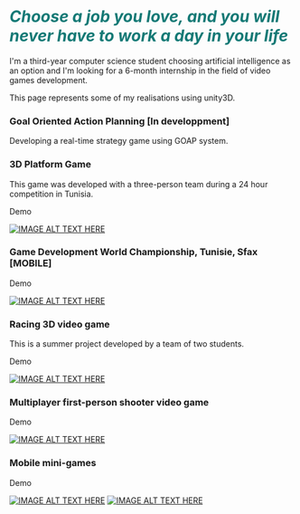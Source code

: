 <p align="center">
<h1><span style="text-align: center; color: #157a76;"><em><strong>Choose a job you love, and you will never have to work a day in your life</strong></em><br /></span></h1>
</p>
I'm a third-year computer science student choosing artificial intelligence as an option and I'm looking for a 6-month internship in the field of video games development.

This page represents some of my realisations using unity3D.

### Goal Oriented Action Planning [In developpment]

Developing a real-time strategy game using GOAP system.

### 3D Platform Game
<p>
This game was developed with a three-person team during a 24 hour competition in Tunisia.
</p>
<p>
Demo
</p>

[![IMAGE ALT TEXT HERE](https://i9.ytimg.com/vi/jUQcE1kKXUg/mq3.jpg?sqp=COncne0F&rs=AOn4CLCa2Hvy_bQoRM7teMYKdm63kINJ3Q)](https://youtu.be/jUQcE1kKXUg)

### Game Development World Championship, Tunisie, Sfax [MOBILE]

<p>
Demo
</p>

[![IMAGE ALT TEXT HERE](https://i9.ytimg.com/vi/_SJV_sOlh2g/mq2.jpg?sqp=CLLRne0F&rs=AOn4CLAWyRDf7K5mxr2Bd4Zj82aavXFsOg)](https://youtu.be/_SJV_sOlh2g)


### Racing 3D video game
<p>
  This is a summer project developed by a team of two students.
</p>
<p>
Demo
</p>

[![IMAGE ALT TEXT HERE](https://i9.ytimg.com/vi/M7chGENuCOw/mq3.jpg?sqp=CNPune0F&rs=AOn4CLB5WHI42Lw0peBSkMWRUfZBy9MvGA)](https://youtu.be/M7chGENuCOw)

### Multiplayer first-person shooter video game

<p>
Demo
</p>

[![IMAGE ALT TEXT HERE](https://i9.ytimg.com/vi/vJfLhLXgsQE/mq3.jpg?sqp=COnRne0F&rs=AOn4CLB4GNrAjjTlrFbleF3r6RwsnLuMlA)](https://youtu.be/vJfLhLXgsQE)

### Mobile mini-games

<p>
Demo
</p>

[![IMAGE ALT TEXT HERE](https://i9.ytimg.com/vi/0oyeT6zRuMU/mq2.jpg?sqp=CIX4ne0F&rs=AOn4CLBfMEazf1ePOToNbjD-Trjd4XC2CA)](https://youtu.be/0oyeT6zRuMU) [![IMAGE ALT TEXT HERE](https://i9.ytimg.com/vi/2ksZhLXGWw0/mq2.jpg?sqp=CKCCnu0F&rs=AOn4CLBGqLbE59NB-u_eF029N07MX6aEdw)](https://youtu.be/2ksZhLXGWw0)



